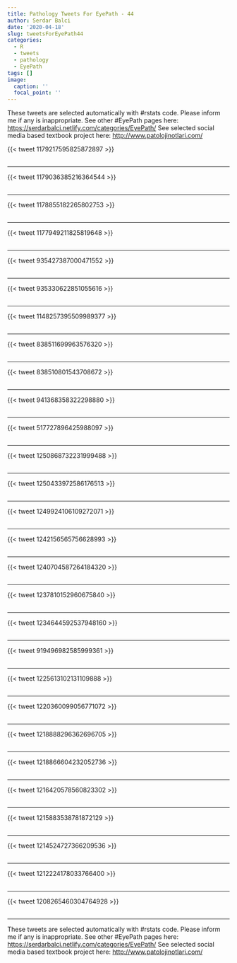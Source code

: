 ```yaml
---
title: Pathology Tweets For EyePath - 44
author: Serdar Balci
date: '2020-04-18'
slug: tweetsForEyePath44
categories:
  - R
  - tweets
  - pathology
  - EyePath
tags: []
image:
  caption: ''
  focal_point: ''
---
```



These tweets are selected automatically with #rstats code. Please inform me if any is inappropriate.
See other #EyePath pages here: https://serdarbalci.netlify.com/categories/EyePath/ 
See selected social media based textbook project here: http://www.patolojinotlari.com/

{{< tweet 1179217595825872897 >}}
<br>
<br>
<hr>
{{< tweet 1179036385216364544 >}}
<br>
<br>
<hr>
{{< tweet 1178855182265802753 >}}
<br>
<br>
<hr>
{{< tweet 1177949211825819648 >}}
<br>
<br>
<hr>
{{< tweet 935427387000471552 >}}
<br>
<br>
<hr>
{{< tweet 935330622851055616 >}}
<br>
<br>
<hr>
{{< tweet 1148257395509989377 >}}
<br>
<br>
<hr>
{{< tweet 838511699963576320 >}}
<br>
<br>
<hr>
{{< tweet 838510801543708672 >}}
<br>
<br>
<hr>
{{< tweet 941368358322298880 >}}
<br>
<br>
<hr>
{{< tweet 517727896425988097 >}}
<br>
<br>
<hr>
{{< tweet 1250868732231999488 >}}
<br>
<br>
<hr>
{{< tweet 1250433972586176513 >}}
<br>
<br>
<hr>
{{< tweet 1249924106109272071 >}}
<br>
<br>
<hr>
{{< tweet 1242156565756628993 >}}
<br>
<br>
<hr>
{{< tweet 1240704587264184320 >}}
<br>
<br>
<hr>
{{< tweet 1237810152960675840 >}}
<br>
<br>
<hr>
{{< tweet 1234644592537948160 >}}
<br>
<br>
<hr>
{{< tweet 919496982585999361 >}}
<br>
<br>
<hr>
{{< tweet 1225613102131109888 >}}
<br>
<br>
<hr>
{{< tweet 1220360099056771072 >}}
<br>
<br>
<hr>
{{< tweet 1218888296362696705 >}}
<br>
<br>
<hr>
{{< tweet 1218866604232052736 >}}
<br>
<br>
<hr>
{{< tweet 1216420578560823302 >}}
<br>
<br>
<hr>
{{< tweet 1215883538781872129 >}}
<br>
<br>
<hr>
{{< tweet 1214524727366209536 >}}
<br>
<br>
<hr>
{{< tweet 1212224178033766400 >}}
<br>
<br>
<hr>
{{< tweet 1208265460304764928 >}}
<br>
<br>
<hr>


These tweets are selected automatically with #rstats code. Please inform me if any is inappropriate.
See other #EyePath pages here: https://serdarbalci.netlify.com/categories/EyePath/ 
See selected social media based textbook project here: http://www.patolojinotlari.com/
